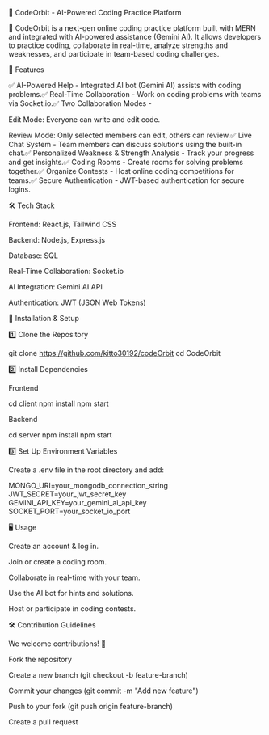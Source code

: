 📌 CodeOrbit - AI-Powered Coding Practice Platform

🚀 CodeOrbit is a next-gen online coding practice platform built with MERN  and integrated with AI-powered assistance (Gemini AI). It allows developers to practice coding, collaborate in real-time, analyze strengths and weaknesses, and participate in team-based coding challenges.




🔹 Features

✅ AI-Powered Help - Integrated AI bot (Gemini AI) assists with coding problems.✅ Real-Time Collaboration - Work on coding problems with teams via Socket.io.✅ Two Collaboration Modes -

Edit Mode: Everyone can write and edit code.

Review Mode: Only selected members can edit, others can review.✅ Live Chat System - Team members can discuss solutions using the built-in chat.✅ Personalized Weakness & Strength Analysis - Track your progress and get insights.✅ Coding Rooms - Create rooms for solving problems together.✅ Organize Contests - Host online coding competitions for teams.✅ Secure Authentication - JWT-based authentication for secure logins.

🛠️ Tech Stack

Frontend: React.js, Tailwind CSS

Backend: Node.js, Express.js

Database: SQL

Real-Time Collaboration: Socket.io

AI Integration: Gemini AI API

Authentication: JWT (JSON Web Tokens)

🚀 Installation & Setup

1️⃣ Clone the Repository

git clone https://github.com/kitto30192/codeOrbit
cd CodeOrbit

2️⃣ Install Dependencies

Frontend

cd client
npm install
npm start

Backend

cd server
npm install
npm start

3️⃣ Set Up Environment Variables

Create a .env file in the root directory and add:

MONGO_URI=your_mongodb_connection_string
JWT_SECRET=your_jwt_secret_key
GEMINI_API_KEY=your_gemini_ai_api_key
SOCKET_PORT=your_socket_io_port

🖥️ Usage

Create an account & log in.

Join or create a coding room.

Collaborate in real-time with your team.

Use the AI bot for hints and solutions.

Host or participate in coding contests.

🛠️ Contribution Guidelines

We welcome contributions! 🚀

Fork the repository

Create a new branch (git checkout -b feature-branch)

Commit your changes (git commit -m "Add new feature")

Push to your fork (git push origin feature-branch)

Create a pull request
